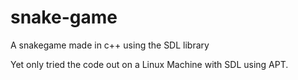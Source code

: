 # snake-game
A snakegame made in c++ using the SDL library

Yet only tried the code out on a Linux Machine with SDL using APT.
